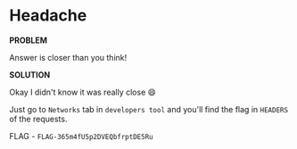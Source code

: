 # Headache

__PROBLEM__

Answer is closer than you think!

__SOLUTION__

Okay I didn't know it was really close :smile:

Just go to `Networks` tab in `developers tool` and you'll find the flag in `HEADERS` of the requests.

FLAG - `FLAG-365m4fU5p2DVEQbfrptDE5Ru`

